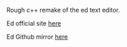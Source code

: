 Rough c++ remake of the ed text editor.

Ed official site [here](https://www.gnu.org/software/ed/)

Ed Github mirror [here](https://github.com/carrotflowerr/ed)
